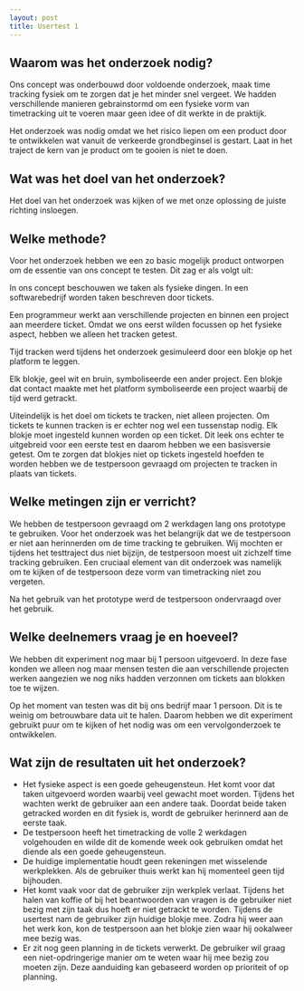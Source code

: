 ```yaml
---
layout: post
title: Usertest 1
---
```


## Waarom was het onderzoek nodig?
Ons concept was onderbouwd door voldoende onderzoek, maak time tracking fysiek om te zorgen dat je het minder snel vergeet. We hadden verschillende manieren gebrainstormd om een fysieke vorm van timetracking uit te voeren maar geen idee of dit werkte in de praktijk.


Het onderzoek was nodig omdat we het risico liepen om een product door te ontwikkelen wat vanuit de verkeerde grondbeginsel is gestart. Laat in het traject de kern van je product om te gooien is niet te doen.


## Wat was het doel van het onderzoek?
Het doel van het onderzoek was kijken of we met onze oplossing de juiste richting insloegen.


## Welke methode?
Voor het onderzoek hebben we een zo basic mogelijk product ontworpen om de essentie van ons concept te testen.  Dit zag er als volgt uit:


In ons concept beschouwen we taken als fysieke dingen. In een softwarebedrijf worden taken beschreven door tickets.


Een programmeur werkt aan verschillende projecten en binnen een project aan meerdere ticket. Omdat we ons eerst wilden focussen op het fysieke aspect, hebben we alleen het tracken getest.


Tijd tracken werd tijdens het onderzoek gesimuleerd door een blokje op het platform te leggen.


Elk blokje, geel wit en bruin, symboliseerde een ander project. Een blokje dat contact maakte met het platform symboliseerde een project waarbij de tijd werd getrackt.


Uiteindelijk is het doel om tickets te tracken, niet alleen projecten. Om tickets te kunnen tracken is er echter nog wel een tussenstap nodig. Elk blokje moet ingesteld kunnen worden op een ticket. Dit leek ons echter te uitgebreid voor een eerste test en daarom hebben we een basisversie getest. Om te zorgen dat blokjes niet op tickets ingesteld hoefden te worden hebben we de testpersoon gevraagd om projecten te tracken in plaats van tickets.


## Welke metingen zijn er verricht?
We hebben de testpersoon gevraagd om 2 werkdagen lang ons prototype te gebruiken. Voor het onderzoek was het belangrijk dat we de testpersoon er niet aan herinnerden om de time tracking te gebruiken. 
Wij mochten er tijdens het testtraject dus niet bijzijn, de testpersoon moest uit zichzelf time tracking gebruiken. Een cruciaal element van dit onderzoek was namelijk om te kijken of de testpersoon deze vorm van timetracking niet zou vergeten.


Na het gebruik van het prototype werd de testpersoon ondervraagd over het gebruik.


## Welke deelnemers vraag je en hoeveel?
We hebben dit experiment nog maar bij 1 persoon uitgevoerd. In deze fase konden we alleen nog maar mensen testen die aan verschillende projecten werken aangezien we nog niks hadden verzonnen om tickets aan blokken toe te wijzen.


Op het moment van testen was dit bij ons bedrijf maar 1 persoon. Dit is te weinig om betrouwbare data uit te halen. Daarom hebben we dit experiment gebruikt puur om te kijken of het nodig was om een vervolgonderzoek te ontwikkelen.


## Wat zijn de resultaten uit het onderzoek?
- Het fysieke aspect is een goede geheugensteun. Het komt voor dat taken uitgevoerd worden waarbij veel gewacht moet worden. Tijdens het wachten werkt de gebruiker aan een andere taak. Doordat beide taken getracked worden en dit fysiek is, wordt de gebruiker herinnerd aan de eerste taak.
- De testpersoon heeft het timetracking de volle 2 werkdagen volgehouden en wilde dit de komende week ook gebruiken omdat het diende als een goede geheugensteun.
- De huidige implementatie houdt geen rekeningen met wisselende werkplekken. Als de gebruiker thuis werkt kan hij momenteel geen tijd bijhouden.
- Het komt vaak voor dat de gebruiker zijn werkplek verlaat. Tijdens het halen van koffie of bij het beantwoorden van vragen is de gebruiker niet bezig met zijn taak dus hoeft er niet getrackt te worden. Tijdens de usertest nam de gebruiker zijn huidige blokje mee. Zodra hij weer aan het werk kon, kon de testpersoon aan het blokje zien waar hij ookalweer mee bezig was.
- Er zit nog geen planning in de tickets verwerkt. De gebruiker wil graag een niet-opdringerige manier om te weten waar hij mee bezig zou moeten zijn. Deze aanduiding kan gebaseerd worden op prioriteit of op planning.
